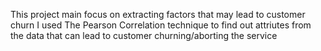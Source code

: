 This project main focus on extracting factors that may lead to customer churn
I used The Pearson Correlation technique to find out attriutes from the data that can lead to customer churning/aborting the service
